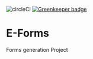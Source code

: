 ![circleCI](https://circleci.com/gh/AlmogShaul/E-Forms.svg?style=shield&circle-token=37:6b:a7:42:7e:1f:e3:3d:9d:b2:b2:ac:ee:98:23:b6) [![Greenkeeper badge](https://badges.greenkeeper.io/sapienstech/e-forms.svg)](https://greenkeeper.io/)

# E-Forms


Forms generation Project
